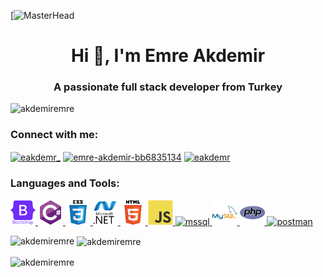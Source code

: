 [![MasterHead](https://dotnet.microsoft.com/static/images/illustrations/swimlane-blazor-ui-build.svg?v=2_6GDQc4LI7_aGT3Y17cmM90BeCmC2uMo9wiJU3Biiw)
<h1 align="center">Hi 👋, I'm Emre Akdemir</h1>
<h3 align="center">A passionate full stack developer from Turkey</h3>

<p align="left"> <img src="https://komarev.com/ghpvc/?username=akdemiremre&label=Profile%20views&color=0e75b6&style=flat" alt="akdemiremre" /> </p>

<h3 align="left">Connect with me:</h3>
<p align="left">
<a href="https://twitter.com/eakdemr_" target="blank"><img align="center" src="https://raw.githubusercontent.com/rahuldkjain/github-profile-readme-generator/master/src/images/icons/Social/twitter.svg" alt="eakdemr_" height="30" width="40" /></a>
<a href="https://linkedin.com/in/emre-akdemir-bb6835134" target="blank"><img align="center" src="https://raw.githubusercontent.com/rahuldkjain/github-profile-readme-generator/master/src/images/icons/Social/linked-in-alt.svg" alt="emre-akdemir-bb6835134" height="30" width="40" /></a>
<a href="https://instagram.com/eakdemr" target="blank"><img align="center" src="https://raw.githubusercontent.com/rahuldkjain/github-profile-readme-generator/master/src/images/icons/Social/instagram.svg" alt="eakdemr" height="30" width="40" /></a>
</p>

<h3 align="left">Languages and Tools:</h3>
<p align="left"> <a href="https://getbootstrap.com" target="_blank" rel="noreferrer"> <img src="https://raw.githubusercontent.com/devicons/devicon/master/icons/bootstrap/bootstrap-plain-wordmark.svg" alt="bootstrap" width="40" height="40"/> </a> <a href="https://www.w3schools.com/cs/" target="_blank" rel="noreferrer"> <img src="https://raw.githubusercontent.com/devicons/devicon/master/icons/csharp/csharp-original.svg" alt="csharp" width="40" height="40"/> </a> <a href="https://www.w3schools.com/css/" target="_blank" rel="noreferrer"> <img src="https://raw.githubusercontent.com/devicons/devicon/master/icons/css3/css3-original-wordmark.svg" alt="css3" width="40" height="40"/> </a> <a href="https://dotnet.microsoft.com/" target="_blank" rel="noreferrer"> <img src="https://raw.githubusercontent.com/devicons/devicon/master/icons/dot-net/dot-net-original-wordmark.svg" alt="dotnet" width="40" height="40"/> </a> <a href="https://www.w3.org/html/" target="_blank" rel="noreferrer"> <img src="https://raw.githubusercontent.com/devicons/devicon/master/icons/html5/html5-original-wordmark.svg" alt="html5" width="40" height="40"/> </a> <a href="https://developer.mozilla.org/en-US/docs/Web/JavaScript" target="_blank" rel="noreferrer"> <img src="https://raw.githubusercontent.com/devicons/devicon/master/icons/javascript/javascript-original.svg" alt="javascript" width="40" height="40"/> </a> <a href="https://www.microsoft.com/en-us/sql-server" target="_blank" rel="noreferrer"> <img src="https://www.svgrepo.com/show/303229/microsoft-sql-server-logo.svg" alt="mssql" width="40" height="40"/> </a> <a href="https://www.mysql.com/" target="_blank" rel="noreferrer"> <img src="https://raw.githubusercontent.com/devicons/devicon/master/icons/mysql/mysql-original-wordmark.svg" alt="mysql" width="40" height="40"/> </a> <a href="https://www.php.net" target="_blank" rel="noreferrer"> <img src="https://raw.githubusercontent.com/devicons/devicon/master/icons/php/php-original.svg" alt="php" width="40" height="40"/> </a> <a href="https://postman.com" target="_blank" rel="noreferrer"> <img src="https://www.vectorlogo.zone/logos/getpostman/getpostman-icon.svg" alt="postman" width="40" height="40"/> </a> </p>

<p><img align="left" src="https://github-readme-stats.vercel.app/api/top-langs?username=akdemiremre&show_icons=true&locale=en&layout=compact" alt="akdemiremre" /></p>

<p>&nbsp;<img align="center" src="https://github-readme-stats.vercel.app/api?username=akdemiremre&show_icons=true&locale=en" alt="akdemiremre" /></p>

<p><img align="center" src="https://github-readme-streak-stats.herokuapp.com/?user=akdemiremre&" alt="akdemiremre" /></p>
